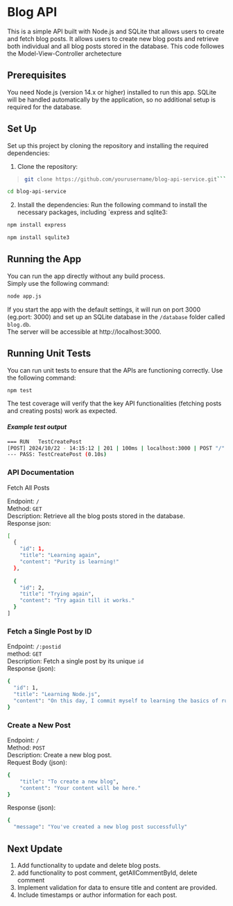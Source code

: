 # Blog API

This is a simple API built with Node.js and SQLite that allows users to create and fetch blog posts. It
allows users to create new blog posts and retrieve both individual and all blog posts stored in the database. This code followes the Model-View-Controller archetecture  

## Prerequisites
You need Node.js (version 14.x or higher) installed to run this app. SQLite will be handled automatically by the application, so no additional setup is required for the database.

## Set Up
Set up this project by cloning the repository and installing the required dependencies:

1. Clone the repository:    

>```sh
>git clone https://github.com/yourusername/blog-api-service.git```  


```sh
cd blog-api-service
```    


2. Install the dependencies: Run the following command to install the necessary packages, including `express and sqlite3:

```sh
npm install express
```  
```sh
npm install squlite3
```

## Running the App  
You can run the app directly without any build process.   
Simply use the following command:

```sh
node app.js
```    

If you start the app with the default settings, it will run on port 3000 (eg.port: 3000) and set up an SQLite database in the `/database` folder called
`blog.db`.   
The server will be accessible at http://localhost:3000.  

## Running Unit Tests  
You can run unit tests to ensure that the APIs are functioning correctly. Use the following command:

```sh
npm test
```  
The test coverage will verify that the key API functionalities (fetching posts and creating posts) work as expected.

 #### *Example test output*  

```sh
=== RUN   TestCreatePost  
[POST] 2024/10/22 - 14:15:12 | 201 | 100ms | localhost:3000 | POST "/"  
--- PASS: TestCreatePost (0.10s)
```  


### API Documentation

Fetch All Posts  

Endpoint: `/`  
Method: `GET`  
Description: Retrieve all the blog posts stored in the database.  
Response json:   

```sh
[
  {  
    "id": 1,   
    "title": "Learning again",  
    "content": "Purity is learning!"      
  },   
  
  {
    "id": 2,    
    "title": "Trying again",  
    "content": "Try again till it works."  
  }   
]
```

### Fetch a Single Post by ID

Endpoint: `/:postid`  
method: `GET`  
Description: Fetch a single post by its unique `id`   
Response (json):  

```sh
{  
  "id": 1,   
  "title": "Learning Node.js",   
  "content": "On this day, I commit myself to learning the basics of running JavaScript outside browsers!"    
}
```  

### Create a New Post  
Endpoint: `/`   
Method: `POST`  
Description: Create a new blog post.  
Request Body (json):   
```sh
{   
    "title": "To create a new blog",  
    "content": "Your content will be here."    
}
```   

Response (json):     

```sh
{   
  "message": "You've created a new blog post successfully"
```   



## Next Update  
1. Add functionality to update and delete blog posts.  
2. add functionality to post comment, getAllCommentById, delete comment  
3. Implement validation for data to ensure title and content are provided.  
4. Include timestamps or author information for each post.  
